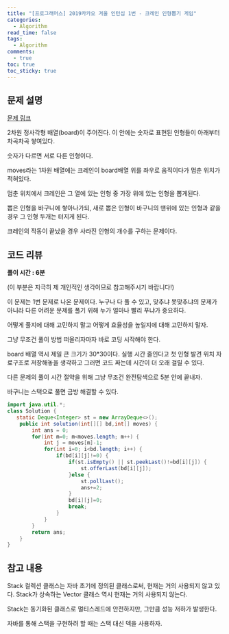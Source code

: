 ```yaml
---
title: "[프로그래머스] 2019카카오 겨울 인턴십 1번 - 크레인 인형뽑기 게임"
categories:
  - Algorithm
read_time: false
tags:
  - Algorithm
comments:
  - true
toc: true
toc_sticky: true
---
```

## 문제 설명
[문제 링크](https://programmers.co.kr/learn/courses/30/lessons/64061?language=java)

2차원 정사각형 배열(board)이 주어진다. 이 안에는 숫자로 표현된 인형들이 아래부터 차곡차곡 쌓여있다.

숫자가 다르면 서로 다른 인형이다.

moves라는 1차원 배열에는 크레인이 board배열 위를 좌우로 움직이다가 멈춘 위치가 적혀있다.

멈춘 위치에서 크레인은 그 열에 있는 인형 중 가장 위에 있는 인형을 뽑게된다.

뽑은 인형을 바구니에 쌓아나가되, 새로 뽑은 인형이 바구니의 맨위에 있는 인형과 같을 경우 그 인형 두개는 터지게 된다.

크레인의 작동이 끝났을 경우 사라진 인형의 개수를 구하는 문제이다.

## 코드 리뷰
__풀이 시간 : 6분__

(이 부분은 지극히 제 개인적인 생각이므로 참고해주시기 바랍니다!)

이 문제는 1번 문제로 나온 문제이다. 누구나 다 풀 수 있고, 맞추냐 못맞추냐의 문제가 아니라 다른 어려운 문제를 풀기 위해 누가 얼마나 빨리 푸냐가 중요하다.

어떻게 풀지에 대해 고민하지 말고 어떻게 효율성을 높일지에 대해 고민하지 말자.

그냥 무조건 풀이 방법 떠올리자마자 바로 코딩 시작해야 한다.

board 배열 역시 제일 큰 크기가 30*30이다. 실행 시간 줄인다고 첫 인형 발견 위치 자료구조로 저장해놓을 생각하고 그러면 코드 짜는데 시간이 더 오래 걸릴 수 있다.

다른 문제의 풀이 시간 절약을 위해 그냥 무조건 완전탐색으로 5분 안에 끝내자.

바구니는 스택으로 풀면 금방 해결할 수 있다.

```java
import java.util.*;
class Solution {
   static Deque<Integer> st = new ArrayDeque<>();
	public int solution(int[][] bd,int[] moves) {
		int ans = 0;
		for(int m=0; m<moves.length; m++) {
			int j = moves[m]-1;
			for(int i=0; i<bd.length; i++) {
				if(bd[i][j]!=0) {
					if(st.isEmpty() || st.peekLast()!=bd[i][j]) {
						st.offerLast(bd[i][j]);
					}else {
						st.pollLast();
						ans+=2;
					}
					bd[i][j]=0;
					break;
				}
			}
		}
		return ans;
	}
}
```

## 참고 내용
Stack<E> 컬렉션 클래스는 자바 초기에 정의된 클래스로써, 현재는 거의 사용되지 않고 있다. Stack<E>가 상속하는 Vector<E> 클래스 역시 현재는 거의 사용되지 않는다.

Stack<E>는 동기화된 클래스로 멀티스레드에 안전하지만, 그만큼 성능 저하가 발생한다.

자바를 통해 스택을 구현하려 할 때는 스택 대신 덱을 사용하자.
